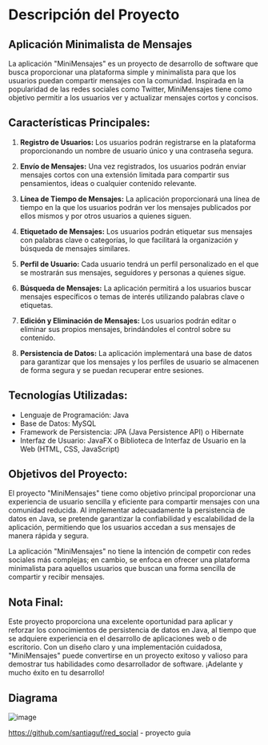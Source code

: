 # Descripción del Proyecto

## Aplicación Minimalista de Mensajes

La aplicación "MiniMensajes" es un proyecto de desarrollo de software que busca proporcionar una plataforma simple y minimalista para que los usuarios puedan compartir mensajes con la comunidad. Inspirada en la popularidad de las redes sociales como Twitter, MiniMensajes tiene como objetivo permitir a los usuarios ver y actualizar mensajes cortos y concisos.

## Características Principales:

1. **Registro de Usuarios:** Los usuarios podrán registrarse en la plataforma proporcionando un nombre de usuario único y una contraseña segura.

2. **Envío de Mensajes:** Una vez registrados, los usuarios podrán enviar mensajes cortos con una extensión limitada para compartir sus pensamientos, ideas o cualquier contenido relevante.

3. **Línea de Tiempo de Mensajes:** La aplicación proporcionará una línea de tiempo en la que los usuarios podrán ver los mensajes publicados por ellos mismos y por otros usuarios a quienes siguen.

4. **Etiquetado de Mensajes:** Los usuarios podrán etiquetar sus mensajes con palabras clave o categorías, lo que facilitará la organización y búsqueda de mensajes similares.

5. **Perfil de Usuario:** Cada usuario tendrá un perfil personalizado en el que se mostrarán sus mensajes, seguidores y personas a quienes sigue.

6. **Búsqueda de Mensajes:** La aplicación permitirá a los usuarios buscar mensajes específicos o temas de interés utilizando palabras clave o etiquetas.

7. **Edición y Eliminación de Mensajes:** Los usuarios podrán editar o eliminar sus propios mensajes, brindándoles el control sobre su contenido.

8. **Persistencia de Datos:** La aplicación implementará una base de datos para garantizar que los mensajes y los perfiles de usuario se almacenen de forma segura y se puedan recuperar entre sesiones.

## Tecnologías Utilizadas:

- Lenguaje de Programación: Java
- Base de Datos: MySQL
- Framework de Persistencia: JPA (Java Persistence API) o Hibernate
- Interfaz de Usuario: JavaFX o Biblioteca de Interfaz de Usuario en la Web (HTML, CSS, JavaScript)

## Objetivos del Proyecto:

El proyecto "MiniMensajes" tiene como objetivo principal proporcionar una experiencia de usuario sencilla y eficiente para compartir mensajes con una comunidad reducida. Al implementar adecuadamente la persistencia de datos en Java, se pretende garantizar la confiabilidad y escalabilidad de la aplicación, permitiendo que los usuarios accedan a sus mensajes de manera rápida y segura.

La aplicación "MiniMensajes" no tiene la intención de competir con redes sociales más complejas; en cambio, se enfoca en ofrecer una plataforma minimalista para aquellos usuarios que buscan una forma sencilla de compartir y recibir mensajes.

## Nota Final:

Este proyecto proporciona una excelente oportunidad para aplicar y reforzar los conocimientos de persistencia de datos en Java, al tiempo que se adquiere experiencia en el desarrollo de aplicaciones web o de escritorio. Con un diseño claro y una implementación cuidadosa, "MiniMensajes" puede convertirse en un proyecto exitoso y valioso para demostrar tus habilidades como desarrollador de software. ¡Adelante y mucho éxito en tu desarrollo!


## Diagrama
![image](https://github.com/andres-brinez/MiniMensaje/assets/94869227/a40f09ed-c871-411e-9db8-be1e57652020)

https://github.com/santiaguf/red_social - proyecto guia